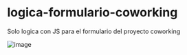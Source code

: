# logica-formulario-coworking
Solo logica con JS para el formulario del proyecto coworking  

![image](https://user-images.githubusercontent.com/72038716/188732011-b3568f68-dec5-4998-ad30-468bbec52588.png)

